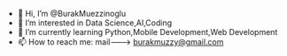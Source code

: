 - 👋 Hi, I’m @BurakMuezzinoglu
- 👀 I’m interested in Data Science,AI,Coding
- 🌱 I’m currently learning Python,Mobile Development,Web Development
- 📫 How to reach me: mail---> burakmuzzy@gmail.com

<!---
BurakMuezzinoglu/BurakMuezzinoglu is a ✨ special ✨ repository because its `README.md` (this file) appears on your GitHub profile.
You can click the Preview link to take a look at your changes.
--->
